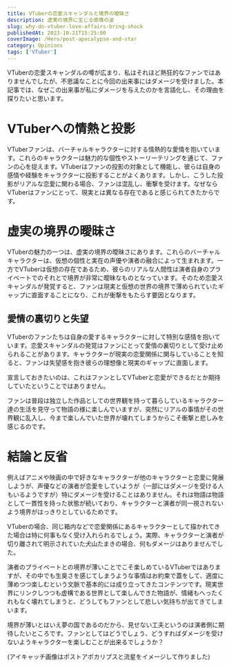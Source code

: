 ```yaml
---
title: VTuberの恋愛スキャンダルと境界の曖昧さ
description: 虚実の境界に生じる感情の波
slug: why-do-vtuber-love-affairs-bring-shock
publishedAt: 2023-10-21T15:25:00
coverImage: /Hero/post-apocalypse-and-star
category: Opinions
tags: ['VTuber']
---
```


VTuberの恋愛スキャンダルの噂が広まり、私はそれほど熱狂的なファンではありませんでしたが、不思議なことに今回の出来事にはダメージを受けました。本記事では、なぜこの出来事が私にダメージを与えたのかを言語化し、その理由を探りたいと思います。

# VTuberへの情熱と投影

VTuberファンは、バーチャルキャラクターに対する情熱的な愛情を抱いています。これらのキャラクターは魅力的な個性やストーリーテリングを通じて、ファンの心を捉えます。VTuberはファンの投影の対象として機能し、彼らは自身の感情や経験をキャラクターに投影することがよくあります。しかし、こうした投影がリアルな恋愛に関わる場合、ファンは混乱し、衝撃を受けます。なぜなら VTuberはファンにとって、現実とは異なる存在であると感じられてきたからです。

# 虚実の境界の曖昧さ

VTuberの魅力の一つは、虚実の境界の曖昧さにあります。これらのバーチャルキャラクターは、仮想の個性と実在の声優や演者の融合によって生まれます。一方でVTuberは仮想の存在であるため、彼らのリアルな人間性は演者自身のプライベートでのそれとで境界が非常に曖昧なものとなっています。そのため恋愛スキャンダルが発覚すると、ファンは現実と仮想の世界の境界で薄められていたギャップに直面することになり、これが衝撃をもたらす要因となります。

## 愛情の裏切りと失望

VTuberのファンたちは自身の愛するキャラクターに対して特別な感情を抱いています。恋愛スキャンダルの発覚はファンにとって愛情の裏切りとして受け止められることがあります。キャラクターが現実の恋愛関係に関与していることを知ると、ファンは失望感を抱き彼らの理想像と現実のギャップに直面します。

宣言しておきたいのは、これはファンとしてVTuberと恋愛ができるだとか期待していたということではありません。

ファンは普段は独立した作品としての世界観を持って暮らしているキャラクター達の生活を見守って物語の様に楽しんでいますが、突然にリアルの事情がその世界観に乱入し、今まで楽しんでいた世界が壊れてしまうからこそ衝撃と悲しみを感じるのです。

# 結論と反省

例えばアニメや映画の中で好きなキャラクターが他のキャラクターと恋愛に発展しようが、声優などの演者が恋愛をしていようが（一部にはダメージを受ける人もいるようですが）特にダメージを受けることはありません。それは物語は物語として一貫性を持った状態が続いており、キャラクターと演者が同一視されないよう境界がはっきりとしているためです。

VTuberの場合、同じ箱内などで恋愛関係にあるキャラクターとして描かれてきた場合は特に何事もなく受け入れられるでしょう。実際、キャラクターと演者が切り離されて明示されていた犬山たまきの場合、何もダメージはありませんでした。

演者のプライベートとの境界が薄いことでこそ楽しめているVTuberではありますが、その中でも生臭さを感じてしまうような事情はお約束で蓋をして、適度に薄めつつ楽しむという文脈で基本的には成り立ってきたコンテンツです。現実世界にリンクしつつも虚構である世界として楽しんできた物語が、情緒もへったくれもなく壊れてしまうと、どうしてもファンとして悲しい気持ちが出てきてしまいます。

境界が薄いとはいえ夢の国であるのだから、見せない工夫というのは演者側に期待したいところです。ファンとしてはどうでしょう、どうすればダメージを受けないようキャラクターを楽しむことが出来るでしょうか？

(アイキャッチ画像はポストアポカリプスと流星をイメージして作りました)
